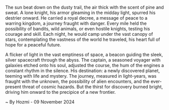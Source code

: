
The sun beat down on the dusty trail, the air thick with the scent of pine and sweat. A lone knight, his armor gleaming in the midday light, spurred his destrier onward.  He carried a royal decree, a message of peace to a warring kingdom, a journey fraught with danger. Every mile held the possibility of bandits, wild animals, or even hostile knights, testing his courage and skill. Each night, he would camp under the vast canopy of stars, contemplating the vastness of the world he traveled, his heart full of hope for a peaceful future.

A flicker of light in the vast emptiness of space, a beacon guiding the sleek, silver spacecraft through the abyss. The captain, a seasoned voyager with galaxies etched onto his soul, adjusted the course, the hum of the engines a constant rhythm in the silence. His destination: a newly discovered planet, teeming with life and mystery.  The journey, measured in light-years, was fraught with the unknown, the possibility of alien encounters, and the ever-present threat of cosmic hazards. But the thirst for discovery burned bright, driving him onward to the precipice of a new frontier. 

~ By Hozmi - 09 November 2024
